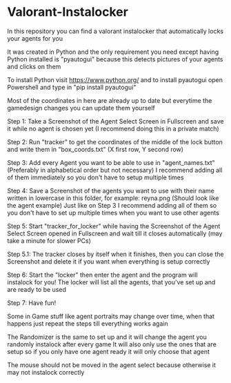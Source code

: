 # Valorant-Instalocker
In this repository you can find a valorant instalocker that automatically locks your agents for you

It was created in Python and the only requirement you need except having Python installed is "pyautogui" because this detects pictures of your agents and clicks on them

To install Python visit https://www.python.org/ and to install pyautogui open Powershell and type in "pip install pyautogui"

Most of the coordinates in here are already up to date but everytime the gamedesign changes you can update them yourself

Step 1: Take a Screenshot of the Agent Select Screen in Fullscreen and save it while no agent is chosen yet (I recommend doing this in a private match)

Step 2: Run "tracker" to get the coordinates of the middle of the lock button and write them in "box_coords.txt" (X first row, Y second row)

Step 3: Add every Agent you want to be able to use in "agent_names.txt" (Preferably in alphabetical order but not necessary)
I recommend adding all of them immediately so you don't have to setup multiple times

Step 4: Save a Screenshot of the agents you want to use with their name written in lowercase in this folder, for example: reyna.png (Should look like the agent example)
Just like on Step 3 I recommend adding all of them so you don't have to set up multiple times when you want to use other agents

Step 5: Start "tracker_for_locker" while having the Screenshot of the Agent Select Screen opened in Fullscreen and wait till it closes automatically (may take a minute for slower PCs)

Step 5.1: The tracker closes by itself when it finishes, then you can close the Screenshot and delete it if you want when everything is setup correctly

Step 6: Start the "locker" then enter the agent and the program will instalock for you!
The locker will list all the agents, that you've set up and are ready to be used

Step 7: Have fun!

Some in Game stuff like agent portraits may change over time, when that happens just repeat the steps till everything works again

The Randomizer is the same to set up and it will change the agent you randomly instalock after every game
It will also only use the ones that are setup so if you only have one agent ready it will only choose that agent

The mouse should not be moved in the agent select because otherwise it may not instalock correctly
